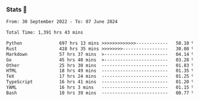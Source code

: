 ### Stats 👋
<!--START_SECTION:waka-->

```txt
From: 30 September 2022 - To: 07 June 2024

Total Time: 1,391 hrs 43 mins

Python              697 hrs 13 mins >>>>>>>>>>>>>------------   50.10 %
Rust                418 hrs 35 mins >>>>>>>>-----------------   30.08 %
Markdown            57 hrs 37 mins  >------------------------   04.14 %
Go                  45 hrs 40 mins  >------------------------   03.28 %
Other               25 hrs 30 mins  -------------------------   01.83 %
HTML                18 hrs 49 mins  -------------------------   01.35 %
TeX                 17 hrs 24 mins  -------------------------   01.25 %
TypeScript          16 hrs 41 mins  -------------------------   01.20 %
YAML                16 hrs 3 mins   -------------------------   01.15 %
Bash                10 hrs 39 mins  -------------------------   00.77 %
```

<!--END_SECTION:waka-->

<!--
**buhaytza2005/buhaytza2005** is a ✨ _special_ ✨ repository because its `README.md` (this file) appears on your GitHub profile.

Here are some ideas to get you started:

- 🔭 I’m currently working on ...
- 🌱 I’m currently learning ...
- 👯 I’m looking to collaborate on ...
- 🤔 I’m looking for help with ...
- 💬 Ask me about ...
- 📫 How to reach me: ...
- 😄 Pronouns: ...
- ⚡ Fun fact: ...
-->


